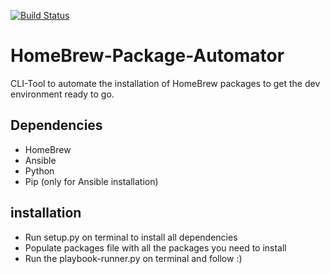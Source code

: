 [![Build Status](https://travis-ci.org/nschhina/HomeBrew-Package-Automator.svg?branch=master)](https://travis-ci.org/nschhina/HomeBrew-Package-Automator)

# HomeBrew-Package-Automator
CLI-Tool to automate the installation of HomeBrew packages to get the dev environment ready to go.

## Dependencies
* HomeBrew
* Ansible
* Python
* Pip (only for Ansible installation)

## installation
* Run setup.py on terminal to install all dependencies
* Populate packages file with all the packages you need to install
* Run the playbook-runner.py on terminal and follow :)
